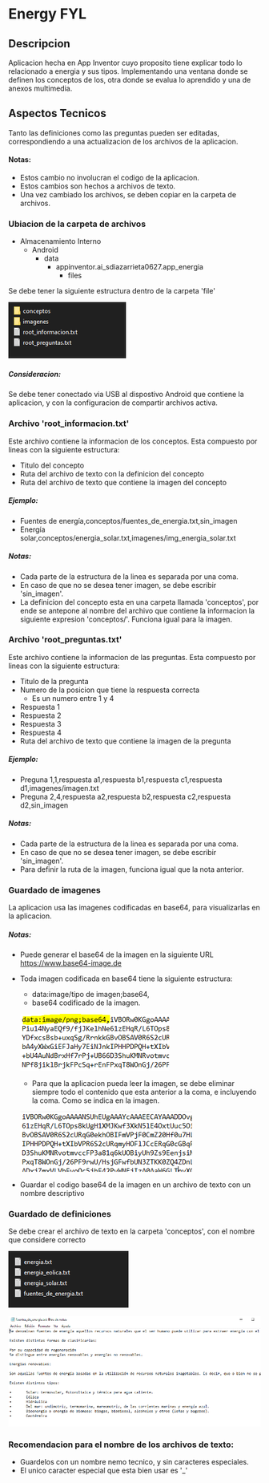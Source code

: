 # Energy FYL

## Descripcion

Aplicacion hecha en App Inventor cuyo proposito tiene explicar todo lo relacionado a energia y sus tipos. Implementando una ventana donde se definen los conceptos de los, otra donde se evalua lo aprendido y una de anexos multimedia.

## Aspectos Tecnicos

Tanto las definiciones como las preguntas pueden ser editadas, correspondiendo a una actualizacion de los archivos de la aplicacion.

#### Notas:
- Estos cambio no involucran el codigo de la aplicacion.
- Estos cambios son hechos a archivos de texto.
- Una vez cambiado los archivos, se deben copiar en la carpeta de archivos.

### Ubiacion de la carpeta de archivos

- Almacenamiento Interno
  - Android
    - data
	  - appinventor.ai_sdiazarrieta0627.app_energia
	    - files

Se debe tener la siguiente estructura dentro de la carpeta 'file'

![Estructura internar de la carpeta file](/img/estructura_archivos.PNG)

##### Consideracion: 
Se debe tener conectado via USB al dispostivo Android que contiene la aplicacion, y con la configuracion de compartir archivos activa.

### Archivo 'root_informacion.txt'

Este archivo contiene la informacion de los conceptos. Esta compuesto por lineas con la siguiente estructura:

- Titulo del concepto
- Ruta del archivo de texto con la definicion del concepto
- Ruta del archivo de texto que contiene la imagen del concepto

##### Ejemplo:
- Fuentes de energía,conceptos/fuentes_de_energia.txt,sin_imagen
- Energía solar,conceptos/energia_solar.txt,imagenes/img_energia_solar.txt

##### Notas:
- Cada parte de la estructura de la linea es separada por una coma.
- En caso de que no se desea tener imagen, se debe escribir 'sin_imagen'.
- La definicion del concepto esta en una carpeta llamada 'conceptos', por ende se antepone al nombre del archivo que contiene la informacion la siguiente expresion 'conceptos/'. Funciona igual para la imagen.

### Archivo 'root_preguntas.txt'

Este archivo contiene la informacion de las preguntas. Esta compuesto por lineas con la siguiente estructura:

- Titulo de la pregunta
- Numero de la posicion que tiene la respuesta correcta
  - Es un numero entre 1 y 4
- Respuesta 1
- Respuesta 2
- Respuesta 3
- Respuesta 4
- Ruta del archivo de texto que contiene la imagen de la pregunta

##### Ejemplo:
- Preguna 1,1,respuesta a1,respuesta b1,respuesta c1,respuesta d1,imagenes/imagen.txt
- Preguna 2,4,respuesta a2,respuesta b2,respuesta c2,respuesta d2,sin_imagen

##### Notas:
- Cada parte de la estructura de la linea es separada por una coma.
- En caso de que no se desea tener imagen, se debe escribir 'sin_imagen'.
- Para definir la ruta de la imagen, funciona igual que la nota anterior.

### Guardado de imagenes

La aplicacion usa las imagenes codificadas en base64, para visualizarlas en la aplicacion.

##### Notas:
- Puede generar el base64 de la imagen en la siguiente URL https://www.base64-image.de

- Toda imagen codificada en base64 tiene la siguiente estructura:
  
  - data:image/tipo de imagen;base64,
  - base64 codificado de la imagen.

  ![Ejemplo de imagen en base 64](/img/ejemplo_base64.PNG)

  - Para que la aplicacion pueda leer la imagen, se debe eliminar siempre todo el contenido que esta anterior a la coma, e incluyendo la coma. Como se indica en la imagen.

  ![Ejemplo de imagen en base 64](/img/ejemplo_base64_bien.PNG)

- Guardar el codigo base64 de la imagen en un archivo de texto con un nombre descriptivo


### Guardado de definiciones

Se debe crear el archivo de texto en la carpeta 'conceptos', con el nombre que considere correcto 

![Ejemplo de imagen en base 64](/img/conceptos.PNG)

![Ejemplo de imagen en base 64](/img/ejemplo_conceptos.PNG)

### Recomendacion para el nombre de los archivos de texto:
- Guardelos con un nombre nemo tecnico, y sin caracteres especiales.
- El unico caracter especial que esta bien usar es '_'